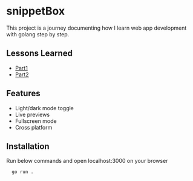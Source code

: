 # snippetBox

This project is a journey documenting how I learn web app development with golang step by step.

## Lessons Learned

- [Part1](./part1.md)
- [Part2](./part2.md)


## Features

- Light/dark mode toggle
- Live previews
- Fullscreen mode
- Cross platform

## Installation

Run below commands and open localhost:3000 on your browser

```bash
  go run .
```




